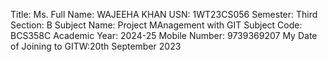 Title: Ms.
Full Name: WAJEEHA KHAN
USN: 1WT23CS056
Semester: Third
Section: B
Subject Name: Project MAnagement with  GIT
Subject Code: BCS358C
Academic Year: 2024-25
Mobile Number: 9739369207
My Date of Joining to GITW:20th September 2023

